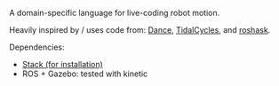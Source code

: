 A domain-specific language for live-coding robot motion.

Heavily inspired by / uses code from:
[Dance](http://haskell.cs.yale.edu/?post_type=publication&p=168),
[TidalCycles](https://tidalcycles.org/), and
[roshask](https://github.com/acowley/roshask).

Dependencies:

-   [Stack (for installation)](https://docs.haskellstack.org/en/stable/README/)
-   ROS + Gazebo: tested with kinetic
